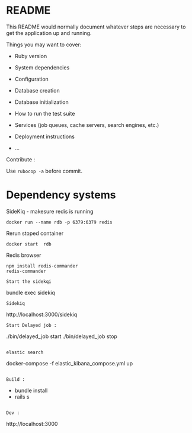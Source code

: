 # README

This README would normally document whatever steps are necessary to get the
application up and running.

Things you may want to cover:

* Ruby version

* System dependencies

* Configuration

* Database creation

* Database initialization

* How to run the test suite

* Services (job queues, cache servers, search engines, etc.)

* Deployment instructions

* ...

Contribute :

Use ```rubocop -a``` before commit.




# Dependency systems

SideKiq - makesure redis is running
```
docker run --name rdb -p 6379:6379 redis
```
Rerun stoped container
```
docker start  rdb
```
Redis browser
```
npm install redis-commander
redis-commander
```
```
Start the sidekqi
```
bundle exec sidekiq
```
Sidekiq
```
http://localhost:3000/sidekiq
```
Start Delayed job :
```
./bin/delayed_job start
./bin/delayed_job stop
```

elastic search
```
docker-compose -f elastic_kibana_compose.yml up
```

Build :
```
- bundle install
- rails s
```

Dev :

```
http://localhost:3000
```
